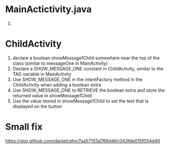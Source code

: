 
# MainActictivity.java

1. 

# ChildActivity

1. declare a boolean showMessage1Child somewhere near the top of the class (similar to messageOne in MainActivity)
2. Declare a SHOW_MESSAGE_ONE constant in ChildActivity,  similar to the TAG variable in MainActivity
3. Use SHOW_MESSAGE_ONE in the intentFactory method in the ChildActivity when adding a boolean extra
4. Use SHOW_MESSAGE_ONE to RETRIEVE the boolean extra and store the returned value in showMessage1Child
5. Use the value stored in showMessage1Child to set the text that is displayed on the button

# Small fix
https://gist.github.com/danielcshn/7aa57155d766d46c043fde015f054d40

